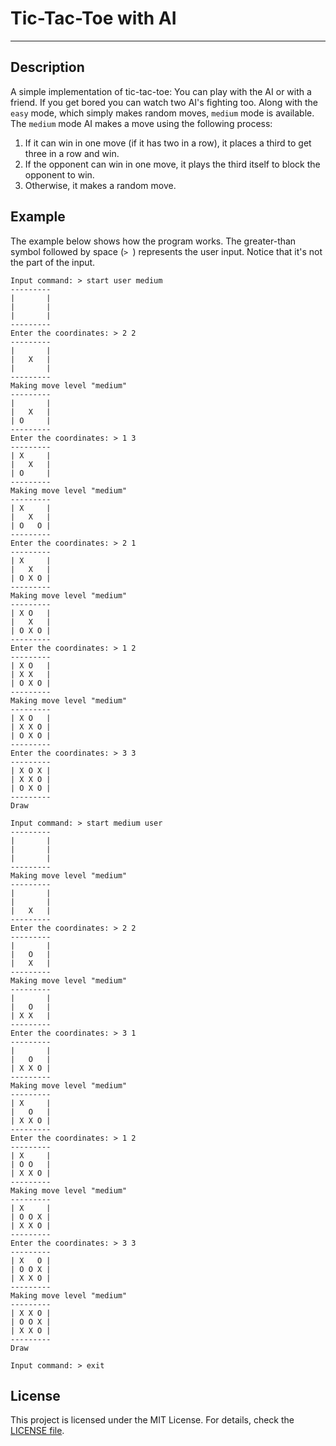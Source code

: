 # Tic-Tac-Toe with AI

-----

## Description

A simple implementation of tic-tac-toe:
You can play with the AI or with a friend. If you get bored you can watch two AI's fighting too.
Along with the `easy` mode, which simply makes random moves, `medium` mode is available.
The `medium` mode AI makes a move using the following process:

1. If it can win in one move (if it has two in a row), it places a third to get three in a row and win.
2. If the opponent can win in one move, it plays the third itself to block the opponent to win.
3. Otherwise, it makes a random move.


## Example

The example below shows how the program works.
The greater-than symbol followed by space (`> `) represents the user input. Notice that it's not the part of the input.

```
Input command: > start user medium
---------
|       |
|       |
|       |
---------
Enter the coordinates: > 2 2
---------
|       |
|   X   |
|       |
---------
Making move level "medium"
---------
|       |
|   X   |
| O     |
---------
Enter the coordinates: > 1 3
---------
| X     |
|   X   |
| O     |
---------
Making move level "medium"
---------
| X     |
|   X   |
| O   O |
---------
Enter the coordinates: > 2 1
---------
| X     |
|   X   |
| O X O |
---------
Making move level "medium"
---------
| X O   |
|   X   |
| O X O |
---------
Enter the coordinates: > 1 2
---------
| X O   |
| X X   |
| O X O |
---------
Making move level "medium"
---------
| X O   |
| X X O |
| O X O |
---------
Enter the coordinates: > 3 3
---------
| X O X |
| X X O |
| O X O |
---------
Draw

Input command: > start medium user
---------
|       |
|       |
|       |
---------
Making move level "medium"
---------
|       |
|       |
|   X   |
---------
Enter the coordinates: > 2 2
---------
|       |
|   O   |
|   X   |
---------
Making move level "medium"
---------
|       |
|   O   |
| X X   |
---------
Enter the coordinates: > 3 1
---------
|       |
|   O   |
| X X O |
---------
Making move level "medium"
---------
| X     |
|   O   |
| X X O |
---------
Enter the coordinates: > 1 2
---------
| X     |
| O O   |
| X X O |
---------
Making move level "medium"
---------
| X     |
| O O X |
| X X O |
---------
Enter the coordinates: > 3 3
---------
| X   O |
| O O X |
| X X O |
---------
Making move level "medium"
---------
| X X O |
| O O X |
| X X O |
---------
Draw

Input command: > exit
```

## License

This project is licensed under the MIT License. For details, check the [LICENSE file](LICENSE).
